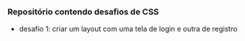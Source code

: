 ### Repositório contendo desafios de CSS

- desafio 1: criar um layout com uma tela de login e outra de registro 
